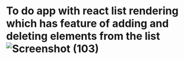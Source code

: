 # To do app with react list rendering which has feature of adding and deleting elements from the list![Screenshot (103)](https://user-images.githubusercontent.com/88539829/144742325-64665f47-4228-47c1-a835-1e0bff300ec5.png)
